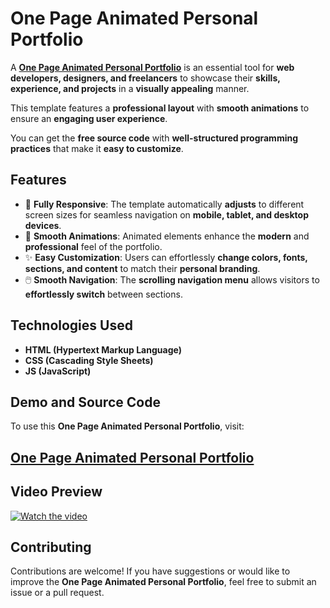 # One Page Animated Personal Portfolio

A **<a href="https://jvcodes.com/one-page-animated-personal-portfolio/">One Page Animated Personal Portfolio</a>** is an essential tool for **web developers, designers, and freelancers** to showcase their **skills, experience, and projects** in a **visually appealing** manner.

This template features a **professional layout** with **smooth animations** to ensure an **engaging user experience**.

You can get the **free source code** with **well-structured programming practices** that make it **easy to customize**.

## Features

- 📱 **Fully Responsive**: The template automatically **adjusts** to different screen sizes for seamless navigation on **mobile, tablet, and desktop devices**.  
- 🎨 **Smooth Animations**: Animated elements enhance the **modern** and **professional** feel of the portfolio.  
- ✨ **Easy Customization**: Users can effortlessly **change colors, fonts, sections, and content** to match their **personal branding**.  
- 🖱️ **Smooth Navigation**: The **scrolling navigation menu** allows visitors to **effortlessly switch** between sections.  

## Technologies Used

- **HTML (Hypertext Markup Language)**  
- **CSS (Cascading Style Sheets)**  
- **JS (JavaScript)**

## Demo and Source Code

To use this **One Page Animated Personal Portfolio**, visit:

## <a href="https://jvcodes.com/one-page-animated-personal-portfolio/">One Page Animated Personal Portfolio</a>

## Video Preview

[![Watch the video](https://img.youtube.com/vi/m9DEEC8Ncak/0.jpg)](https://www.youtube.com/watch?v=m9DEEC8Ncak)

## Contributing

Contributions are welcome! If you have suggestions or would like to improve the **One Page Animated Personal Portfolio**, feel free to submit an issue or a pull request.
